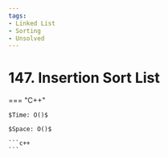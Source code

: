 ```yaml
---
tags:
- Linked List
- Sorting
- Unsolved
---
```



# 147. Insertion Sort List

=== "C++"

    $Time: O()$

    $Space: O()$

    ```c++
    ```